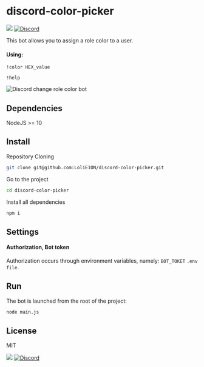 # discord-color-picker

[![](https://img.shields.io/badge/patreon-donate-orange.svg)](https://www.patreon.com/e1on)
[![Discord](https://discordapp.com/api/guilds/509065700401348630/widget.png)](http://discord.gg/fTHssTP)

This bot allows you to assign a role color to a user.
#### Using:
```!color HEX_value```

```!help```


![Discord change role color bot](https://media.discordapp.net/attachments/633684828033777723/657196534462414848/e1871fa59f5d8ea0.png)

## Dependencies
NodeJS >= 10

## Install

Repository Cloning

```bash
git clone git@github.com:LoliE1ON/discord-color-picker.git
```

Go to the project

```bash
cd discord-color-picker
```

Install all dependencies

```bash
npm i
```

## Settings

#### Authorization, Bot token

Authorization occurs through environment variables, namely: `BOT_TOKET` `.env file`.

## Run

The bot is launched from the root of the project:

```bash
node main.js
```

## License

MIT

[![](https://img.shields.io/badge/patreon-donate-orange.svg)](https://www.patreon.com/e1on)
[![Discord](https://discordapp.com/api/guilds/509065700401348630/widget.png)](http://discord.gg/fTHssTP)
